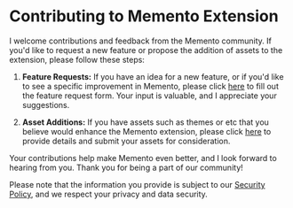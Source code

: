 # Contributing to Memento Extension

I welcome contributions and feedback from the Memento community. If you'd like to request a new feature or propose the addition of assets to the extension, please follow these steps:

1. **Feature Requests:**
   If you have an idea for a new feature, or if you'd like to see a specific improvement in Memento, please click [here](https://docs.google.com/forms/d/e/1FAIpQLSfsaWF8KP6wENVf_mUbIf64Zm3Hn6NZcSyqcuKBQ9QJ1NF4Gg/viewform) to fill out the feature request form. Your input is valuable, and I appreciate your suggestions.

2. **Asset Additions:**
   If you have assets such as themes or etc that you believe would enhance the Memento extension, please click [here](https://docs.google.com/forms/d/e/1FAIpQLSfsaWF8KP6wENVf_mUbIf64Zm3Hn6NZcSyqcuKBQ9QJ1NF4Gg/viewform) to provide details and submit your assets for consideration.

Your contributions help make Memento even better, and I look forward to hearing from you. Thank you for being a part of our community!

Please note that the information you provide is subject to our [Security Policy](SECURITY.md), and we respect your privacy and data security.
